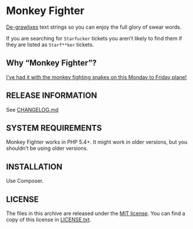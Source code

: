 # Monkey Fighter
[De-grawlixes](http://grammar.quickanddirtytips.com/swearing-text-comics.aspx) text strings so you can enjoy the full glory of swear words.

If you are searching for `Starfucker` tickets you aren’t likely to find them if they are listed as `Starf**ker` tickets.


## Why “Monkey Fighter”?
[I’ve had it with the monkey fighting snakes on this Monday to Friday plane!](https://www.youtube.com/watch?v=FML63EbMRUM)


## RELEASE INFORMATION
See [CHANGELOG.md](https://github.com/TeamOneTickets/Monkey-Fighter/blob/master/CHANGELOG.md)


## SYSTEM REQUIREMENTS
Monkey Fighter works in PHP 5.4+. It might work in older versions, but you shouldn’t be using older versions.


## INSTALLATION
Use Composer.


## LICENSE
The files in this archive are released under the [MIT license](http://opensource.org/licenses/MIT).
You can find a copy of this license in [LICENSE.txt](https://github.com/TeamOneTickets/Monkey-Fighter/blob/master/LICENSE.txt).
